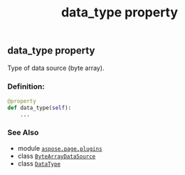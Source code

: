 ﻿---
title: data_type property
second_title: Aspose.Page for Python via .NET API References
description: 
type: docs
weight: 30
url: /python-net/aspose.page.plugins/bytearraydatasource/data_type/
is_root: false
---

## data_type property


Type of data source (byte array).
### Definition:
```python
@property
def data_type(self):
    ...
```

### See Also
* module [`aspose.page.plugins`](../../)
* class [`ByteArrayDataSource`](/page/python-net/aspose.page.plugins/bytearraydatasource)
* class [`DataType`](/page/python-net/aspose.page.plugins/datatype)
